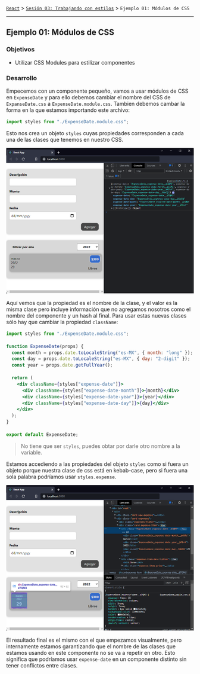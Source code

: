 [`React`](../../README.md) > [`Sesión 03: Trabajando con estilos`](../Readme.md) > `Ejemplo 01: Módulos de CSS`

---

## Ejemplo 01: Módulos de CSS

### Objetivos

- Utilizar CSS Modules para estilizar componentes

### Desarrollo

Empecemos con un componente pequeño, vamos a usar módulos de CSS en `ExpenseDate` y para ello debemos cambiar el nombre del CSS de `ExpanseDate.css` a `ExpenseDate.module.css`. Tambien debemos cambar la forma en la que estamos importando este archivo:

```jsx
import styles from "./ExpenseDate.module.css";
```

Esto nos crea un objeto `styles` cuyas propiedades corresponden a cada una de las clases que tenemos en nuestro CSS.

![Log Styles](./assets/log-styles.png)

Aquí vemos que la propiedad es el nombre de la clase, y el valor es la misma clase pero incluye información que no agregamos nosotros como el nombre del componente y un hash al final. Para usar estas nuevas clases sólo hay que cambiar la propiedad `className`:

```jsx
import styles from "./ExpenseDate.module.css";

function ExpenseDate(props) {
  const month = props.date.toLocaleString("es-MX", { month: "long" });
  const day = props.date.toLocaleString("es-MX", { day: "2-digit" });
  const year = props.date.getFullYear();

  return (
    <div className={styles["expense-date"]}>
      <div className={styles["expense-date-month"]}>{month}</div>
      <div className={styles["expense-date-year"]}>{year}</div>
      <div className={styles["expense-date-day"]}>{day}</div>
    </div>
  );
}

export default ExpenseDate;
```

> No tiene que ser `styles`, puedes obtar por darle otro nombre a la variable.

Estamos accediendo a las propiedades del objeto `styles` como si fuera un objeto porque nuestra clase de css está en kebab-case, pero si fuera una sola palabra podríamos usar `styles.expense`.

![Expense Date CSS Modules](./assets/expense-date-css-modules.png)

El resultado final es el mismo con el que empezamos visualmente, pero internamente estamos garantizando que el nombre de las clases que estamos usando en este componente no se va a repetir en otro. Esto significa que podríamos usar `expense-date` en un componente distinto sin tener conflictos entre clases.
